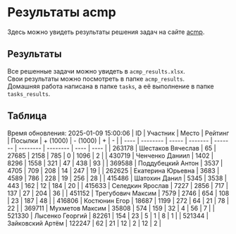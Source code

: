 # Результаты acmp
Здесь можно увидеть результаты решения задач на сайте [acmp](https://acmp.ru). 

## Результаты
Все решенные задачи можно увидеть в `acmp_results.xlsx`.   
Свои результаты можно посмотреть в папке `acmp_results`.  
Домашняя работа написана в папке `tasks`, а её выполнение в папке `tasks_results`.

## Таблица
Время обновления: 2025-01-09 15:00:06
| ID   | Участник | Место | Рейтинг | Посылки | + (1000) | - (1000) | +    | -    |
| ---- | -------- | ----- | ------- | ------- | -------- | -------- | ---- | ---- |
| 263178 | Шестаков Вячеслав | 65 | 27685 | 2158 | 785 | 0 | 1096 | 2 |
| 430719 | Ченченко Даниил | 1402 | 8296 | 1558 | 321 | 47 | 438 | 93 |
| 369588 | Поддубецкий Антон | 3537 | 4705 | 709 | 208 | 14 | 247 | 19 |
| 262625 | Екатерина Юрьевна | 3683 | 4589 | 786 | 228 | 19 | 256 | 28 |
| 415486 | Шатохин Данил | 5345 | 3538 | 443 | 162 | 12 | 184 | 20 |
| 415633 | Селедкин Ярослав | 7227 | 2856 | 717 | 137 | 27 | 204 | 36 |
| 451152 | Трегубович Максим | 7579 | 2746 | 654 | 108 | 23 | 187 | 48 |
| 416806 | Костюнин Егор | 18687 | 1199 | 272 | 64 | 21 | 78 | 22 |
| 369711 | Мухметов Максим | 35808 | 574 | 159 | 32 | 4 | 56 | 7 |
| 521330 | Лысенко Георгий | 82261 | 154 | 23 | 5 | 1 | 8 | 1 |
| 521344 | Зайковский Артём | 122247 | 62 | 21 | 12 | 2 | 12 | 2 |
